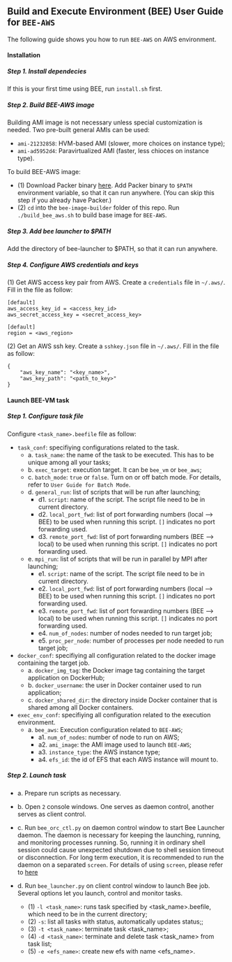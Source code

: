 ## Build and Execute Environment (BEE) User Guide for `BEE-AWS`

The following guide shows you how to run `BEE-AWS` on AWS environment.

#### Installation
##### Step 1. Install dependecies
If this is your first time using BEE, run `install.sh` first.

##### Step 2. Build BEE-AWS image
Building AMI image is not necessary unless special customization is needed. Two pre-built general AMIs can be used:
* `ami-21232858`: HVM-based AMI (slower, more choices on instance type);
* `ami-ad5952d4`: Paravirtualized AMI (faster, less chioces on instance type).

To build BEE-AWS image:
* (1) Download Packer binary [here](https://www.packer.io/downloads.html). Add Packer binary to `$PATH` environment variable, so that it can run anywhere. (You can skip this step if you already have Packer.)
* (2) `cd` into the `bee-image-builder` folder of this repo. Run `./build_bee_aws.sh` to build base image for `BEE-AWS`.

##### Step 3. Add bee launcher to $PATH
Add the directory of bee-launcher to $PATH, so that it can run anywhere.    

##### Step 4. Configure AWS credentials and keys
(1) Get AWS access key pair from AWS. Create a `credentials` file in `~/.aws/`. Fill in the file as follow:
```
[default]
aws_access_key_id = <access_key_id>
aws_secret_access_key = <secret_access_key>

[default]
region = <aws_region>

```
(2) Get an AWS ssh key. Create a `sshkey.json` file in `~/.aws/`. Fill in the file as follow:
```
{
    "aws_key_name": "<key_name>",
    "aws_key_path": "<path_to_key>"
}
```

#### Launch BEE-VM task

##### Step 1. Configure task file
Configure `<task_name>.beefile` file as follow:

* `task_conf`: specifiying configurations related to the task.
   * a. `task_name`: the name of the task to be executed. This has to be unique among all your tasks;
   * b. `exec_target`: execution target. It can be `bee_vm` or `bee_aws`;
   * c. `batch_mode`: `true` or `false`. Turn on or off batch mode. For details, refer to `User Guide for Batch Mode`.
   * d. `general_run`: list of scripts that will be run after launching;
     * d1. `script`: name of the script. The script file need to be in current directory.
     * d2. `local_port_fwd`: list of port forwarding numbers (local --> BEE) to be used when running this script. `[]` indicates no port forwarding used.
     * d3. `remote_port_fwd`: list of port forwarding numbers (BEE --> local) to be used when running this script. `[]` indicates no port forwarding used.
   * e. `mpi_run`: list of scripts that will be run in parallel by MPI after launching;
     * e1. `script`: name of the script. The script file need to be in current directory.
     * e2. `local_port_fwd`: list of port forwarding numbers (local --> BEE) to be used when running this script. `[]` indicates no port forwarding used.
     * e3. `remote_port_fwd`: list of port forwarding numbers (BEE --> local) to be used when running this script. `[]` indicates no port forwarding used.
     * e4. `num_of_nodes`: number of nodes needed to run target job;
     * e5. `proc_per_node`: number of processes per node needed to run target job;
* `docker_conf`: specifiying all configuration related to the docker image containing the target job.
  * a. `docker_img_tag`: the Docker image tag containing the target application on DockerHub;
  * b. `docker_username`: the user in Docker container used to run application;
  * c. `docker_shared_dir`: the directory inside Docker container that is shared among all Docker containers.
* `exec_env_conf`: specifiying all configuration related to the execution environment.
  * a. `bee_aws`: Execution configuration related to `BEE-AWS`;
    * a1. `num_of_nodes`: number of node to run on AWS;
    * a2. `ami_image`: the AMI image used to launch `BEE-AWS`;
    * a3. `instance_type`: the AWS instance type;
    * a4. `efs_id`: the id of EFS that each AWS instance will mount to.

##### Step 2. Launch task
* a. Prepare run scripts as necessary.
* b. Open `2` console windows. One serves as daemon control, another serves as client control.
* c. Run `bee_orc_ctl.py` on daemon control window to start Bee Launcher daemon. The daemon is necessary for keeping the launching, running, and monitoring processes running. So, running it in ordinary shell session could cause unexpected shutdown due to shell session timeout or disconnection. For long term execution, it is recommended to run the daemon on a separated `screen`. For details of using `screen`, please refer to [here](https://www.rackaid.com/blog/linux-screen-tutorial-and-how-to/)

* d. Run `bee_launcher.py` on client control window to launch Bee job. Several options let you launch, control and monitor tasks.
  * (1) `-l <task_name>`: runs task specified by <task_name>.beefile, which need to be in the current directory;
  * (2) `-s`: list all tasks with status, automatically updates status;;
  * (3) `-t <task_name>`: terminate task <task_name>;
  * (4) `-d <task_name>`: terminate and delete task <task_name> from task list;
  * (5) `-e <efs_name>`: create new efs with name <efs_name>.
   







